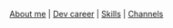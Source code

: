 [About me](#about-me) | [Dev career](#developer-career) | [Skills](#skills) | [Channels](#channels)
